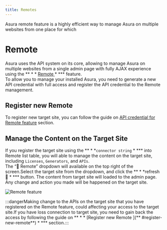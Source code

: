 ```yaml
---
title: Remotes
---
```


Asura remote feature is a highly efficient way to manage Asura on multiple websites from one place for which

# Remote  
Asura uses the API system on its core, allowing to manage Asura on multiple websites from a single admin page with fully AJAX experience using the ** * * [Remote ](**./remote**) * *** feature.  
To allow you to manage your installed Asura, you need to generate a new API credential with full access and register the API credential to the Remote management.

## Register new Remote  
To register new target site, you can follow the guide on 
[API credential for Remote feature](./api#api-credential-for-remote-feature) section.

## Manage the Content on the Target Site  
If you register the target site using the ** * *`connector string` * *** into Remote list table, you will able to manage the content on the target site, including `Licenses`, `Generators`, and `APIs`.  
The “📌 Remote” dropdown will available on the top right of the screen.Select the target site from the dropdown, and click the ** * *refresh 🔄️ * *** button. The content from target site will loaded to the admin page.  
Any change and action you made will be happened on the target site.  

![Remote feature ](/images/remote-feature.png)  

:::dangerMaking change to the APIs on the target site that you have registered on the Remote feature, could affecting your access to the target site.If you have loss connection to target site, you need to gain back the access by following the guide on ** * * [Register new Remote ](** #register-new-remote**) * *** section.:::